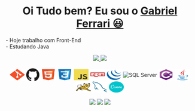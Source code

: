<div>
  
  <h1 align="center">
    Oi Tudo bem? Eu sou o 
    <a href="https://www.linkedin.com/in/gabriel-ferrari-41455426b/">Gabriel Ferrari 😃️</a>
  </h1>
  
  <p align="left" >
    - Hoje trabalho com Front-End
    <br>
    - Estudando Java
  </p>
  
</div>

<div align="center">
  <a href="https://github.com/Ferrari6138">
    <img height="150em" src="https://github-readme-stats.vercel.app/api?username=Ferrari6138&count_private=true&include_all_commits=true&show_icons=true&theme=dark&hide_border=false&show_owner=true"/>
    <img height="150em" src="https://github-readme-stats.vercel.app/api/top-langs/?username=Ferrari6138&theme=dark&hide_border=false&&layout=compact"/>
  </a>
</div>

<div align="center" valign="top"><br>
  <img align="center" alt="git" height="30" width="40" src="https://raw.githubusercontent.com/devicons/devicon/master/icons/git/git-original.svg">
  <img align="center" alt="github" height="35" width="35" src="/assets/assets/GitHub.png">
  
  <img align="center" alt="HTML5" height="30" width="40" src="https://github.com/devicons/devicon/blob/master/icons/html5/html5-original.svg">
  <img align="center" alt="CSS3" height="30" width="40" src="https://raw.githubusercontent.com/devicons/devicon/master/icons/css3/css3-original.svg">
  <img align="center" alt="Js" height="30" width="40" src="https://github.com/devicons/devicon/blob/master/icons/javascript/javascript-original.svg">
  
  <img align="center" alt="npm" height="30" width="40" src="https://github.com/devicons/devicon/blob/master/icons/npm/npm-original-wordmark.svg">
  <img align="center" alt="jquery" height="30" width="40" src="https://github.com/devicons/devicon/blob/master/icons/jquery/jquery-original.svg">
  
  <!--<img align="center" alt="python" height="30" width="40" src="https://github.com/devicons/devicon/blob/master/icons/python/python-original.svg">-->

   <img align="center" alt="SQL Server" height="30" width="40" src="http://upload.wikimedia.org/wikipedia/de/8/8c/Microsoft_SQL_Server_Logo.svg">
  
  <img align="center" alt="C#" height="30" width="40" src="https://github.com/devicons/devicon/blob/master/icons/csharp/csharp-original.svg">

  <!-- Angular -->
  
  <!--<img align="center" alt="AngularJs" height="30" width="40" src="https://github.com/devicons/devicon/blob/master/icons/angularjs/angularjs-original.svg">-->
  <!--<img align="center" alt="Typescript" height="30" width="40" src="https://raw.githubusercontent.com/devicons/devicon/master/icons/typescript/typescript-plain.svg">-->
  <!--<img align="center" alt="Sass" height="30" width="40" src="https://github.com/devicons/devicon/blob/master/icons/sass/sass-original.svg">-->
  
  <!-- Java --> 
  <img align="center" alt="Java" height="30" width="40" src="https://github.com/devicons/devicon/blob/master/icons/java/java-original.svg">
  <img align="center" alt="tomcat" height="30" width="40" src="https://github.com/devicons/devicon/blob/master/icons/tomcat/tomcat-original.svg">
  <img align="center" alt="Mysql" height="30" width="40" src="https://github.com/devicons/devicon/blob/master/icons/mysql/mysql-original.svg">

  <!--<img align="center" alt="React" height="30" width="40" src="https://github.com/devicons/devicon/blob/master/icons/react/react-original.svg">-->
  <img align="center" alt="Canva" height="30" width="40" src="https://github.com/devicons/devicon/blob/master/icons/canva/canva-original.svg">
  
  <!--<img align="center" alt="Redux" height="30" width="40" src="https://raw.githubusercontent.com/devicons/devicon/master/icons/redux/redux-original.svg">-->
  <!-- <img align="center" alt="linux" height="30" width="40" src="https://raw.githubusercontent.com/devicons/devicon/master/icons/linux/linux-original.svg"> -->
  <!-- <img align="center" alt="nodejs" height="30" width="40" src="https://cdn.worldvectorlogo.com/logos/nodejs-icon.svg"> -->
   <!--   <img align="center" alt="Wa-Jest" height="30" width="40" src="https://cdn.jsdelivr.net/gh/devicons/devicon/icons/jest/jest-plain.svg">-->
</div><br>

<div align="center">
  <a href="https://www.instagram.com/ferrari_gr/" target="_blank"><img src="https://img.shields.io/badge/-Instagram-%23E4405F?style=for-the-badge&logo=instagram&logoColor=white" target="_blank"></a>
  <a href="https://www.linkedin.com/in/gabriel-ferrari-41455426b/" target="_blank"><img src="https://img.shields.io/badge/-LinkedIn-%230077B5?style=for-the-badge&logo=linkedin&logoColor=white" target="_blank"></a> 
  <a href="mailto:gabrielferrari446@gmail.com"><img src="https://img.shields.io/badge/-Gmail-%23333?style=for-the-badge&logo=gmail&logoColor=white" target="_blank"></a>
</div>



